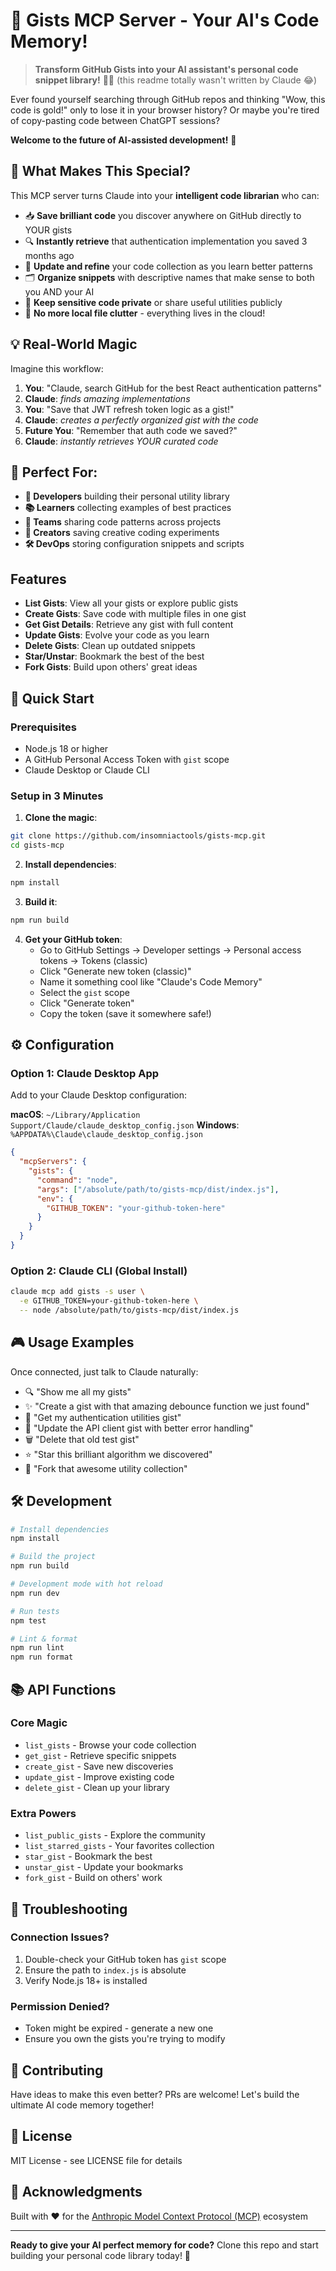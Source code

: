 # 🚀 Gists MCP Server - Your AI's Code Memory!

> **Transform GitHub Gists into your AI assistant's personal code snippet library!** 🧠💾 (this readme totally wasn't written by Claude 😂)

Ever found yourself searching through GitHub repos and thinking "Wow, this code is gold!" only to lose it in your browser history? Or maybe you're tired of copy-pasting code between ChatGPT sessions? 

**Welcome to the future of AI-assisted development!** 🎉

## 🌟 What Makes This Special?

This MCP server turns Claude into your **intelligent code librarian** who can:
- 📥 **Save brilliant code** you discover anywhere on GitHub directly to YOUR gists
- 🔍 **Instantly retrieve** that authentication implementation you saved 3 months ago
- 📝 **Update and refine** your code collection as you learn better patterns
- 🗂️ **Organize snippets** with descriptive names that make sense to both you AND your AI
- 🔐 **Keep sensitive code private** or share useful utilities publicly
- 🚫 **No more local file clutter** - everything lives in the cloud!

## 💡 Real-World Magic

Imagine this workflow:
1. **You**: "Claude, search GitHub for the best React authentication patterns"
2. **Claude**: *finds amazing implementations*
3. **You**: "Save that JWT refresh token logic as a gist!"
4. **Claude**: *creates a perfectly organized gist with the code*
5. **Future You**: "Remember that auth code we saved?"
6. **Claude**: *instantly retrieves YOUR curated code*

## 🎯 Perfect For:

- **🔧 Developers** building their personal utility library
- **📚 Learners** collecting examples of best practices
- **🏢 Teams** sharing code patterns across projects
- **🎨 Creators** saving creative coding experiments
- **🛠️ DevOps** storing configuration snippets and scripts

## Features

- **List Gists**: View all your gists or explore public gists
- **Create Gists**: Save code with multiple files in one gist
- **Get Gist Details**: Retrieve any gist with full content
- **Update Gists**: Evolve your code as you learn
- **Delete Gists**: Clean up outdated snippets
- **Star/Unstar**: Bookmark the best of the best
- **Fork Gists**: Build upon others' great ideas

## 🚀 Quick Start

### Prerequisites

- Node.js 18 or higher
- A GitHub Personal Access Token with `gist` scope
- Claude Desktop or Claude CLI

### Setup in 3 Minutes

1. **Clone the magic**:
```bash
git clone https://github.com/insomniactools/gists-mcp.git
cd gists-mcp
```

2. **Install dependencies**:
```bash
npm install
```

3. **Build it**:
```bash
npm run build
```

4. **Get your GitHub token**:
   - Go to GitHub Settings → Developer settings → Personal access tokens → Tokens (classic)
   - Click "Generate new token (classic)"
   - Name it something cool like "Claude's Code Memory"
   - Select the `gist` scope
   - Click "Generate token"
   - Copy the token (save it somewhere safe!)

## ⚙️ Configuration

### Option 1: Claude Desktop App

Add to your Claude Desktop configuration:

**macOS**: `~/Library/Application Support/Claude/claude_desktop_config.json`
**Windows**: `%APPDATA%\Claude\claude_desktop_config.json`

```json
{
  "mcpServers": {
    "gists": {
      "command": "node",
      "args": ["/absolute/path/to/gists-mcp/dist/index.js"],
      "env": {
        "GITHUB_TOKEN": "your-github-token-here"
      }
    }
  }
}
```

### Option 2: Claude CLI (Global Install)

```bash
claude mcp add gists -s user \
  -e GITHUB_TOKEN=your-github-token-here \
  -- node /absolute/path/to/gists-mcp/dist/index.js
```

## 🎮 Usage Examples

Once connected, just talk to Claude naturally:

- 🔍 "Show me all my gists"
- ✨ "Create a gist with that amazing debounce function we just found"
- 📖 "Get my authentication utilities gist"
- 🔄 "Update the API client gist with better error handling"
- 🗑️ "Delete that old test gist"
- ⭐ "Star this brilliant algorithm we discovered"
- 🔀 "Fork that awesome utility collection"

## 🛠️ Development

```bash
# Install dependencies
npm install

# Build the project
npm run build

# Development mode with hot reload
npm run dev

# Run tests
npm test

# Lint & format
npm run lint
npm run format
```

## 📚 API Functions

### Core Magic
- `list_gists` - Browse your code collection
- `get_gist` - Retrieve specific snippets
- `create_gist` - Save new discoveries
- `update_gist` - Improve existing code
- `delete_gist` - Clean up your library

### Extra Powers
- `list_public_gists` - Explore the community
- `list_starred_gists` - Your favorites collection
- `star_gist` - Bookmark the best
- `unstar_gist` - Update your bookmarks
- `fork_gist` - Build on others' work

## 🐛 Troubleshooting

### Connection Issues?
1. Double-check your GitHub token has `gist` scope
2. Ensure the path to `index.js` is absolute
3. Verify Node.js 18+ is installed

### Permission Denied?
- Token might be expired - generate a new one
- Ensure you own the gists you're trying to modify

## 🤝 Contributing

Have ideas to make this even better? PRs are welcome! Let's build the ultimate AI code memory together!

## 📜 License

MIT License - see LICENSE file for details

## 🙏 Acknowledgments

Built with ❤️ for the [Anthropic Model Context Protocol (MCP)](https://modelcontextprotocol.io/) ecosystem

---

**Ready to give your AI perfect memory for code?** Clone this repo and start building your personal code library today! 🚀